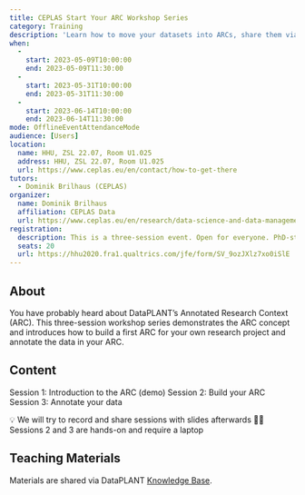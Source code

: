 ```yaml
---
title: CEPLAS Start Your ARC Workshop Series
category: Training
description: 'Learn how to move your datasets into ARCs, share them via the DataHUB, and annotate them with metadata.'
when:
  - 
    start: 2023-05-09T10:00:00
    end: 2023-05-09T11:30:00
  - 
    start: 2023-05-31T10:00:00
    end: 2023-05-31T11:30:00
  - 
    start: 2023-06-14T10:00:00
    end: 2023-06-14T11:30:00
mode: OfflineEventAttendanceMode
audience: [Users]
location:
  name: HHU, ZSL 22.07, Room U1.025
  address: HHU, ZSL 22.07, Room U1.025
  url: https://www.ceplas.eu/en/contact/how-to-get-there
tutors:
  - Dominik Brilhaus (CEPLAS)
organizer:
  name: Dominik Brilhaus
  affiliation: CEPLAS Data
  url: https://www.ceplas.eu/en/research/data-science-and-data-management
registration:
  description: This is a three-session event. Open for everyone. PhD-students, postdocs, group leaders, (lab) data managers
  seats: 20
  url: https://hhu2020.fra1.qualtrics.com/jfe/form/SV_9ozJXlz7xo0iSlE
---
```


## About

You have probably heard about DataPLANT’s Annotated Research Context (ARC). This three-session workshop series demonstrates the ARC concept and introduces how to build a first ARC for your own research project and annotate the data in your ARC.

## Content

Session 1: Introduction to the ARC (demo)
Session 2: Build your ARC
Session 3: Annotate your data

💡 We will try to record and share sessions with slides afterwards
👩‍💻 Sessions 2 and 3 are hands-on and require a laptop

## Teaching Materials

Materials are shared via DataPLANT [Knowledge Base](https://nfdi4plants.org/nfdi4plants.knowledgebase/docs/teaching-materials/events-2023/2023-05-09_CEPLAS-StartYourARC-Series/index.html).

